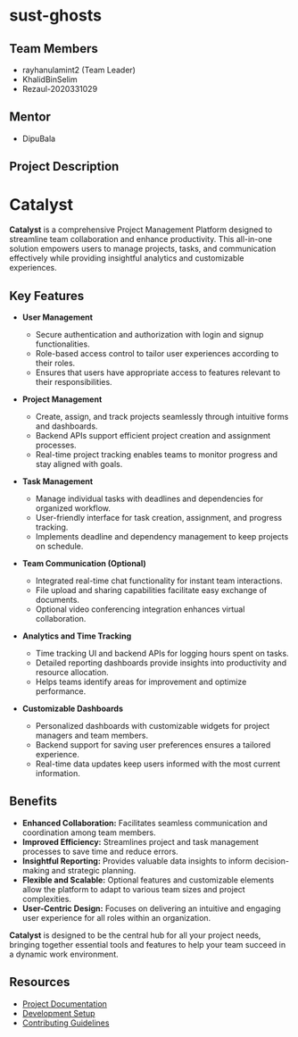 # sust-ghosts

## Team Members
- rayhanulamint2 (Team Leader)
- KhalidBinSelim
- Rezaul-2020331029

## Mentor
- DipuBala

## Project Description
# Catalyst

**Catalyst** is a comprehensive Project Management Platform designed to streamline team collaboration and enhance productivity. This all-in-one solution empowers users to manage projects, tasks, and communication effectively while providing insightful analytics and customizable experiences.

## Key Features

- **User Management**
  - Secure authentication and authorization with login and signup functionalities.
  - Role-based access control to tailor user experiences according to their roles.
  - Ensures that users have appropriate access to features relevant to their responsibilities.

- **Project Management**
  - Create, assign, and track projects seamlessly through intuitive forms and dashboards.
  - Backend APIs support efficient project creation and assignment processes.
  - Real-time project tracking enables teams to monitor progress and stay aligned with goals.

- **Task Management**
  - Manage individual tasks with deadlines and dependencies for organized workflow.
  - User-friendly interface for task creation, assignment, and progress tracking.
  - Implements deadline and dependency management to keep projects on schedule.

- **Team Communication (Optional)**
  - Integrated real-time chat functionality for instant team interactions.
  - File upload and sharing capabilities facilitate easy exchange of documents.
  - Optional video conferencing integration enhances virtual collaboration.

- **Analytics and Time Tracking**
  - Time tracking UI and backend APIs for logging hours spent on tasks.
  - Detailed reporting dashboards provide insights into productivity and resource allocation.
  - Helps teams identify areas for improvement and optimize performance.

- **Customizable Dashboards**
  - Personalized dashboards with customizable widgets for project managers and team members.
  - Backend support for saving user preferences ensures a tailored experience.
  - Real-time data updates keep users informed with the most current information.

## Benefits

- **Enhanced Collaboration:** Facilitates seamless communication and coordination among team members.
- **Improved Efficiency:** Streamlines project and task management processes to save time and reduce errors.
- **Insightful Reporting:** Provides valuable data insights to inform decision-making and strategic planning.
- **Flexible and Scalable:** Optional features and customizable elements allow the platform to adapt to various team sizes and project complexities.
- **User-Centric Design:** Focuses on delivering an intuitive and engaging user experience for all roles within an organization.

**Catalyst** is designed to be the central hub for all your project needs, bringing together essential tools and features to help your team succeed in a dynamic work environment.

<!--## Getting Started
1. Clone the repository
2. Install dependencies
3. Start development

## Development Guidelines
1. Create feature branches
2. Make small, focused commits
3. Write descriptive commit messages
4. Create pull requests for review-->

## Resources
- [Project Documentation](docs/)
- [Development Setup](docs/setup.md)
- [Contributing Guidelines](CONTRIBUTING.md)
